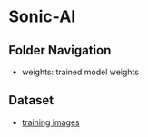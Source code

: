 # Sonic-AI

## Folder Navigation
- weights: trained model weights

## Dataset
- [training images](https://www.dropbox.com/sh/1aykvlpp6jn49we/AAC0vFNKFVSjeZxz_TlVpvHma?dl=0)
